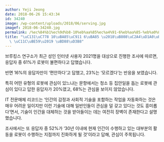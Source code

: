```yaml
---
author: Yeji Jeong
date: 2018-06-26 15:43:34
id: 34240
image: /wp-content/uploads/2018/06/serving.jpg
imagef: 2018-06-34240.jpg
permalink: /%ec%84%b1%ec%9d%b8-10%eb%aa%85%ec%a4%91-6%eb%aa%85-%eb%a0%88%ec%8a%a4%ed%86%a0%eb%9e%91-%eb%a1%9c%eb%b4%87-%ec%84%9c%eb%b9%99-%eb%b6%88%ed%8e%b8/
title: "\uC131\uC778 10\uBA85\uC911 6\uBA85 \u2018\uB808\uC2A4\uD1A0\uB791 \uB85C\uBD07\
  \ \uC11C\uBE59\u2019 \uBD88\uD3B8"
---
```


브루킹스 연구소가 최근 성인 인터넷 사용자 2021명을 대상으로 진행한 조사에 따르면, 응답자 중 61%가 로봇이 불편하다고 답했습니다.

반면 16%의 응답자만이 ‘편안하다’고 답했고, 23%는 ‘모르겠다’는 반응을 보였습니다.

특히 어떤 유형의 로봇에 관심이 있느냐는 문항에서는 청소 등 집안일을 돕는 로봇에 관심이 있다고 답한 응답자가 20%였고, 68%는 관심을 보이지 않았습니다.

IT 전문매체 리코드는 ‘인간의 감정과 사회적 기술을 포함하는 작업을 자동화하는 것은 매우 어려운 일이지만 이런 기술에 대해 일반인들이 관심을 덜 갖고 있다는 것도 흥미롭다’면서, 기술이 인간을 대체하는 것을 받아들이는 데는 여전히 장벽이 존재한다고 설명했습니다.

조사에서는 또 응답자 중 52%가 ‘30년 이내에 현재 인간이 수행하고 있는 대부분의 활동을 로봇이 수행하는 지점까지 진화하게 될 것’이라고 답해, 관심이 주목됩니다.